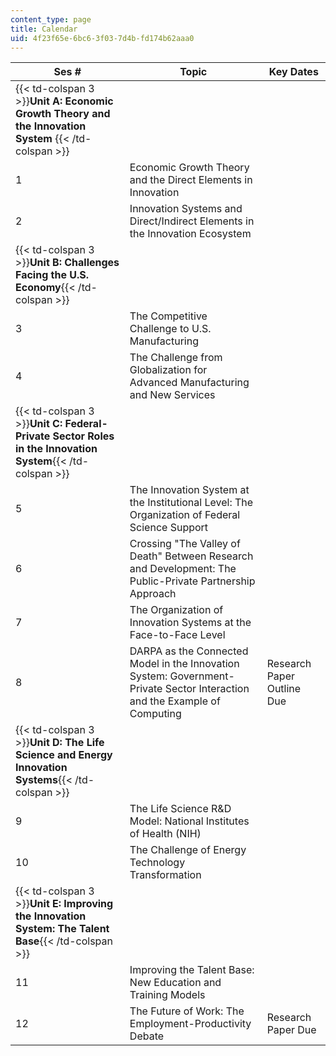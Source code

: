 ```yaml
---
content_type: page
title: Calendar
uid: 4f23f65e-6bc6-3f03-7d4b-fd174b62aaa0
---
```


| Ses # | Topic | Key Dates |
| --- | --- | --- |
| {{< td-colspan 3 >}}**Unit A: Economic Growth Theory and the Innovation System** {{< /td-colspan >}} |||
| 1 | Economic Growth Theory and the Direct Elements in Innovation | &nbsp; |
| 2 | Innovation Systems and Direct/Indirect Elements in the Innovation Ecosystem | &nbsp; |
| {{< td-colspan 3 >}}**Unit B: Challenges Facing the U.S. Economy**{{< /td-colspan >}} |||
| 3 | The Competitive Challenge to U.S. Manufacturing | &nbsp; |
| 4 | The Challenge from Globalization for Advanced Manufacturing and New Services | &nbsp; |
| {{< td-colspan 3 >}}**Unit C: Federal-Private Sector Roles in the Innovation System**{{< /td-colspan >}} |||
| 5 | The Innovation System at the Institutional Level: The Organization of Federal Science Support | &nbsp; |
| 6 | Crossing "The Valley of Death" Between Research and Development: The Public-Private Partnership Approach | &nbsp; |
| 7 | The Organization of Innovation Systems at the Face-to-Face Level | &nbsp; |
| 8 | DARPA as the Connected Model in the Innovation System: Government-Private Sector Interaction and the Example of Computing | Research Paper Outline Due |
| {{< td-colspan 3 >}}**Unit D: The Life Science and Energy Innovation Systems**{{< /td-colspan >}} |||
| 9 | The Life Science R&D Model: National Institutes of Health (NIH) | &nbsp; |
| 10 | The Challenge of Energy Technology Transformation | &nbsp; |
| {{< td-colspan 3 >}}**Unit E: Improving the Innovation System: The Talent Base**{{< /td-colspan >}} |||
| 11 | Improving the Talent Base: New Education and Training Models | &nbsp; |
| 12 | The Future of Work: The Employment-Productivity Debate | Research Paper Due